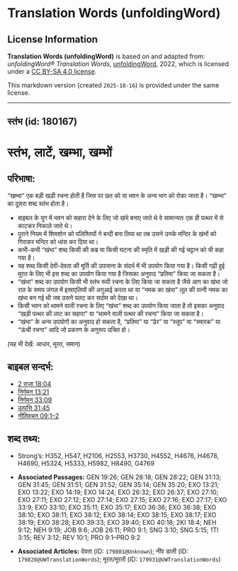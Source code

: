 # Translation Words (unfoldingWord)

## License Information

**Translation Words (unfoldingWord)** is based on and adapted from: _unfoldingWord® Translation Words_, [unfoldingWord](https://unfoldingword.org/utw), 2022, which is licensed under a [CC BY-SA 4.0 license](https://creativecommons.org/licenses/by-sa/4.0/legalcode.en).

This markdown version (created `2025-10-16`) is provided under the same license.



--------------------------------

## स्तंभ (id: 180167)

स्तंभ, लाटें, खम्भा, खम्भों
===========================

परिभाषा:
--------

“खम्भा” एक बड़ी खड़ी रचना होती है जिस पर छत को या भवन के अन्य भाग को रोका जाता है। “खम्भा” का दूसरा शब्द स्तंभ होता है।

* बाइबल के युग में भवन को सहारा देने के लिए जो खंभे बनाए जाते थे वे सामान्यतः एक ही पत्थर में से काटकर निकाले जाते थे।
* पुराने नियम में शिमशोन को पलिश्तियों ने बन्दी बना लिया था तब उसने उनके मन्दिर के खंभों को गिराकर मन्दिर को ध्वंस कर दिया था।
* कभी\-कभी “खंभा” शब्द किसी की कब्र या किसी घटना की स्मृति में खड़ी की गई चट्टान को भी कहा गया है।
* यह शब्द किसी देवी\-देवता की मूर्ति की उपासना के संदर्भ में भी उपयोग किया गया है। किसी गढ़ी हुई मूरत के लिए भी इस शब्द का उपयोग किया गया है जिसका अनुवाद “प्रतिमा” किया जा सकता है।
* “खंभा” शब्द का उपयोग किसी भी स्तंभ रूपी रचना के लिए किया जा सकता है जैसे आग का खंभा जो रात के समय जंगल में इस्राएलियों की अगुआई करता था या “नमक का खंभा” लूत की पत्नी नमक का खंभा बन गई थी जब उसने पलट कर सदोम को देखा था।
* किसी भवन को थामने वाली रचना के लिए “खंभा” शब्द का उपयोग किया जाता है तो इसका अनुवाद “खड़ी पत्थर की लाट का सहारा” या “थामने वाली पत्थर की रचना” किया जा सकता है।
* “खंभा” के अन्य उपयोगों का अनुवाद हो सकता है, “प्रतिमा” या “ढेर” या “स्तूप” या “स्मारक” या “ऊंची रचना” आदि जो प्रकरण के अनुरूप उचित हो।

(यह भी देखें: आधार, मूरत, समान)

बाइबल सन्दर्भ:
--------------

* [2 राजा 18:04](https://ref.ly/2Kgs0:0)
* [निर्गमन 13:21](https://ref.ly/Exod13:21)
* [निर्गमन 33:09](https://ref.ly/Exod33:9)
* [उत्पत्ति 31:45](https://ref.ly/Gen31:45)
* [नीतिवचन 09:1–2](https://ref.ly/Prov9:1-Prov9:2)

शब्द तथ्य:
----------

* Strong’s: H352, H547, H2106, H2553, H3730, H4552, H4676, H4678, H4690, H5324, H5333, H5982, H8490, G4769

* **Associated Passages:** GEN 19:26; GEN 28:18; GEN 28:22; GEN 31:13; GEN 31:45; GEN 31:51; GEN 31:52; GEN 35:14; GEN 35:20; EXO 13:21; EXO 13:22; EXO 14:19; EXO 14:24; EXO 26:32; EXO 26:37; EXO 27:10; EXO 27:11; EXO 27:12; EXO 27:14; EXO 27:15; EXO 27:16; EXO 27:17; EXO 33:9; EXO 33:10; EXO 35:11; EXO 35:17; EXO 36:36; EXO 36:38; EXO 38:10; EXO 38:11; EXO 38:12; EXO 38:14; EXO 38:15; EXO 38:17; EXO 38:19; EXO 38:28; EXO 39:33; EXO 39:40; EXO 40:18; 2KI 18:4; NEH 9:12; NEH 9:19; JOB 9:6; JOB 26:11; PRO 9:1; SNG 3:10; SNG 5:15; 1TI 3:15; REV 3:12; REV 10:1; PRO 9:1–PRO 9:2
* **Associated Articles:** देवता (ID: `179801@Unknown`); नींव डाली (ID: `179828@UWTranslationWords`); मूरत/मूरतों (ID: `179931@UWTranslationWords`)

